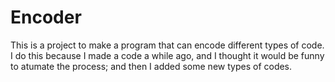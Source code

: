 # Encoder
 This is a project to make a program that can encode different types of code. I do this because I made a code a while ago, and I thought it would be funny to atumate the process; and then I added some new types of codes.
